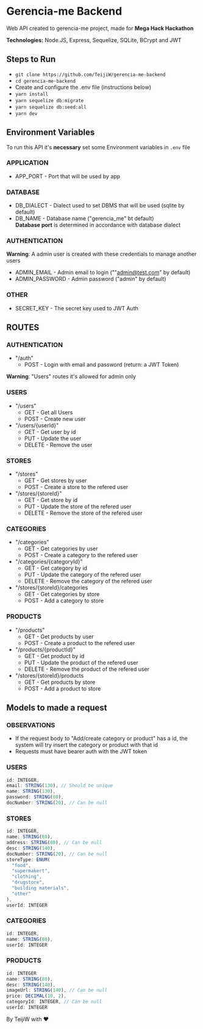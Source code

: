 # Gerencia-me Backend

Web API created to gerencia-me project, made for **Mega Hack Hackathon**

**Technologies:** Node.JS, Express, Sequelize, SQLite, BCrypt and JWT

## Steps to Run

- `git clone https://github.com/TeijiW/gerencia-me-backend`
- `cd gerencia-me-backend`
- Create and configure the .env file (instructions below)
- `yarn install`
- `yarn sequelize db:migrate`
- `yarn sequelize db:seed:all`
- `yarn dev`

## Environment Variables

To run this API it's **necessary** set some Environment variables in `.env` file

### APPLICATION

- APP_PORT - Port that will be used by app

### DATABASE

- DB_DIALECT - Dialect used to set DBMS that will be used (sqlite by default)
- DB_NAME - Database name ("gerencia_me" bt default)  
  **Database port** is determined in accordance with database dialect

### AUTHENTICATION

**Warning**: A admin user is created with these credentials to manage another users

- ADMIN_EMAIL - Admin email to login (""admin@test.com" by default)
- ADMIN_PASSWORD - Admin password ("admin" by default)

### OTHER

- SECRET_KEY - The secret key used to JWT Auth

## ROUTES

### AUTHENTICATION

- "/auth"
  - POST - Login with email and password (return: a JWT Token)

**Warning**: "Users" routes it's allowed for admin only

### USERS

- "/users"
  - GET - Get all Users
  - POST - Create new user
- "/users/{userId}"
  - GET - Get user by id
  - PUT - Update the user
  - DELETE - Remove the user

### STORES

- "/stores"
  - GET - Get stores by user
  - POST - Create a store to the refered user
- "/stores/{storeId}"
  - GET - Get store by id
  - PUT - Update the store of the refered user
  - DELETE - Remove the store of the refered user

### CATEGORIES

- "/categories"
  - GET - Get categories by user
  - POST - Create a category to the refered user
- "/categories/{categoryId}"
  - GET - Get category by id
  - PUT - Update the category of the refered user
  - DELETE - Remove the category of the refered user
- "/stores/{storeId}/categories
  - GET - Get categories by store
  - POST - Add a category to store

### PRODUCTS

- "/products"
  - GET - Get products by user
  - POST - Create a product to the refered user
- "/products/{productId}"
  - GET - Get product by id
  - PUT - Update the product of the refered user
  - DELETE - Remove the product of the refered user
- "/stores/{storeId}/products
  - GET - Get products by store
  - POST - Add a product to store

## Models to made a request

### OBSERVATIONS

- If the request body to "Add/create category or product" has a id, the system will try insert the category or product with that id
- Requests must have bearer auth with the JWT token

### USERS

```javascript
id: INTEGER,
email: STRING(130), // Should be unique
name: STRING(130),
password: STRING(80),
docNumber: STRING(20), // Can be null
```

### STORES

```javascript
id: INTEGER,
name: STRING(80),
address: STRING(80), // Can be null
desc: STRING(140),
docNumber: STRING(20), // Can be null
storeType: ENUM(
  "food",
  "supermakert",
  "clothing",
  "drugstore",
  "building materials",
  "other"
),
userId: INTEGER
```

### CATEGORIES

```javascript
id: INTEGER,
name: STRING(80),
userId: INTEGER
```

### PRODUCTS

```javascript
id: INTEGER
name: STRING(80),
desc: STRING(140),
imageUrl: STRING(140), // Can be null
price: DECIMAL(10, 2),
categoryId: INTEGER, // Can be null
userId: INTEGER
```

By TeijiW with :heart:
